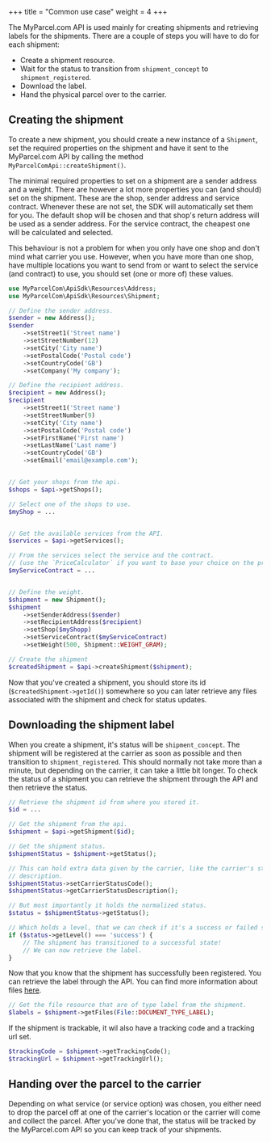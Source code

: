 +++
title = "Common use case"
weight = 4
+++

The MyParcel.com API is used mainly for creating shipments and retrieving labels for the shipments. There are a couple of steps you will have to do for each shipment:
- Create a shipment resource.
- Wait for the status to transition from `shipment_concept` to `shipment_registered`.
- Download the label.
- Hand the physical parcel over to the carrier.

## Creating the shipment
To create a new shipment, you should create a new instance of a `Shipment`, set the required properties on the shipment and have it sent to the MyParcel.com API by calling the method `MyParcelComApi::createShipment()`.

The minimal required properties to set on a shipment are a sender address and a weight. There are however a lot more properties you can (and should) set on the shipment. These are the shop, sender address and service contract. Whenever these are not set, the SDK will automatically set them for you. The default shop will be chosen and that shop's return address will be used as a sender address. For the service contract, the cheapest one will be calculated and selected.

This behaviour is not a problem for when you only have one shop and don't mind what carrier you use. However, when you have more than one shop, have multiple locations you want to send from or want to select the service (and contract) to use, you should set (one or more of) these values.


```php
use MyParcelCom\ApiSdk\Resources\Address;
use MyParcelCom\ApiSdk\Resources\Shipment;

// Define the sender address.
$sender = new Address();
$sender
    ->setStreet1('Street name')
    ->setStreetNumber(12)
    ->setCity('City name')
    ->setPostalCode('Postal code')
    ->setCountryCode('GB')
    ->setCompany('My company');

// Define the recipient address.
$recipient = new Address();
$recipient
    ->setStreet1('Street name')
    ->setStreetNumber(9)
    ->setCity('City name')
    ->setPostalCode('Postal code')
    ->setFirstName('First name')
    ->setLastName('Last name')
    ->setCountryCode('GB')
    ->setEmail('email@example.com');


// Get your shops from the api.
$shops = $api->getShops();

// Select one of the shops to use.
$myShop = ...


// Get the available services from the API.
$services = $api->getServices();

// From the services select the service and the contract.
// (use the `PriceCalculator` if you want to base your choice on the price)
$myServiceContract = ...


// Define the weight.
$shipment = new Shipment();
$shipment
    ->setSenderAddress($sender)
    ->setRecipientAddress($recipient)
    ->setShop($myShopp)
    ->setServiceContract($myServiceContract)
    ->setWeight(500, Shipment::WEIGHT_GRAM);

// Create the shipment
$createdShipment = $api->createShipment($shipment);
```

Now that you've created a shipment, you should store its id (`$createdShipment->getId()`) somewhere so you can later retrieve any files associated with the shipment and check for status updates.

## Downloading the shipment label
When you create a shipment, it's status will be `shipment_concept`. The shipment will be registered at the carrier as soon as possible and then transition to `shipment_registered`. This should normally not take more than a minute, but depending on the carrier, it can take a little bit longer. To check the status of a shipment you can retrieve the shipment through the API and then retrieve the status.

```php
// Retrieve the shipment id from where you stored it.
$id = ...

// Get the shipment from the api.
$shipment = $api->getShipment($id);

// Get the shipment status.
$shipmentStatus = $shipment->getStatus();

// This can hold extra data given by the carrier, like the carrier's status code
// description.
$shipmentStatus->setCarrierStatusCode();
$shipmentStatus->getCarrierStatusDescription();

// But most importantly it holds the normalized status.
$status = $shipmentStatus->getStatus();

// Which holds a level, that we can check if it's a success or failed status.
if ($status->getLevel() === 'success') {
    // The shipment has transitioned to a successful state!
    // We can now retrieve the label.
}
```

Now that you know that the shipment has successfully been registered. You can retrieve the label through the API. You can find more information about files [here](/php-sdk/retrieving-resources/#files).

```php
// Get the file resource that are of type label from the shipment.
$labels = $shipment->getFiles(File::DOCUMENT_TYPE_LABEL);
```

If the shipment is trackable, it wil also have a tracking code and a tracking url set.

```php
$trackingCode = $shipment->getTrackingCode();
$trackingUrl = $shipment->getTrackingUrl();
```

## Handing over the parcel to the carrier
Depending on what service (or service option) was chosen, you either need to drop the parcel off at one of the carrier's location or the carrier will come and collect the parcel. After you've done that, the status will be tracked by the MyParcel.com API so you can keep track of your shipments.
